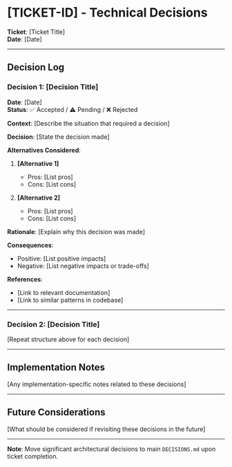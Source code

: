 # [TICKET-ID] - Technical Decisions

**Ticket**: [Ticket Title]  
**Date**: [Date]

---

## Decision Log

### Decision 1: [Decision Title]

**Date**: [Date]  
**Status**: ✅ Accepted / ⚠️ Pending / ❌ Rejected

**Context**:
[Describe the situation that required a decision]

**Decision**:
[State the decision made]

**Alternatives Considered**:
1. **[Alternative 1]**
   - Pros: [List pros]
   - Cons: [List cons]
   
2. **[Alternative 2]**
   - Pros: [List pros]
   - Cons: [List cons]

**Rationale**:
[Explain why this decision was made]

**Consequences**:
- Positive: [List positive impacts]
- Negative: [List negative impacts or trade-offs]

**References**:
- [Link to relevant documentation]
- [Link to similar patterns in codebase]

---

### Decision 2: [Decision Title]

[Repeat structure above for each decision]

---

## Implementation Notes

[Any implementation-specific notes related to these decisions]

---

## Future Considerations

[What should be considered if revisiting these decisions in the future]

---

**Note**: Move significant architectural decisions to main `DECISIONS.md` upon ticket completion.
